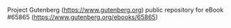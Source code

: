 Project Gutenberg (https://www.gutenberg.org) public repository for eBook #65865 (https://www.gutenberg.org/ebooks/65865)
